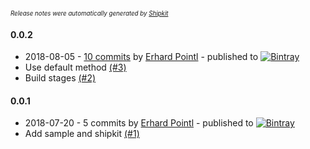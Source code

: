 <sup><sup>*Release notes were automatically generated by [Shipkit](http://shipkit.org/)*</sup></sup>

#### 0.0.2
 - 2018-08-05 - [10 commits](https://github.com/epeee/shipkit-demo/compare/v0.0.1...v0.0.2) by [Erhard Pointl](https://github.com/epeee) - published to [![Bintray](https://img.shields.io/badge/Bintray-0.0.2-green.svg)](https://bintray.com/epeee/test/shipkit-demo/0.0.2)
 - Use default method [(#3)](https://github.com/epeee/shipkit-demo/pull/3)
 - Build stages [(#2)](https://github.com/epeee/shipkit-demo/pull/2)

#### 0.0.1
 - 2018-07-20 - 5 commits by [Erhard Pointl](https://github.com/epeee) - published to [![Bintray](https://img.shields.io/badge/Bintray-0.0.1-green.svg)](https://bintray.com/epeee/test/shipkit-demo/0.0.1)
 - Add sample and shipkit [(#1)](https://github.com/epeee/shipkit-demo/pull/1)

